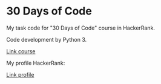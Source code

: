 # 30 Days of Code

My task code for "30 Days of Code" course in HackerRank.

Code development by Python 3.

[Link course](https://www.hackerrank.com/domains/tutorials/30-days-of-code "HackerRank")

My profile HackerRank:

[Link profile](https://www.hackerrank.com/zilich08 "HackerRank profile")

